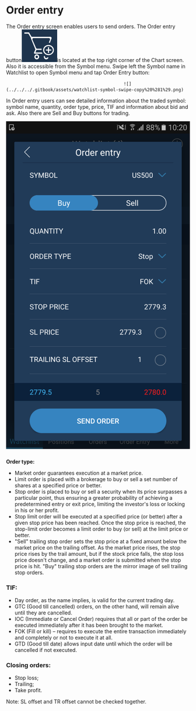 # Order entry

The Order entry screen enables users to send orders. The Order entry button![](../../../.gitbook/assets/oe-button-small%20%281%29.png)is located at the top right corner of the Chart screen. Also it is accessible from the Symbol menu. Swipe left the Symbol name in Watchlist to open Symbol menu and tap Order Entry button: 

                                                 ![](../../../.gitbook/assets/watchlist-symbol-swipe-copy%20%281%29.png) 


In Order entry users can see detailed information about the traded symbol: symbol name, quantity, order type, price, TIF and information about bid and ask. Also there are Sell and Buy buttons for trading.

![](../../../.gitbook/assets/order-entry.png)

### 
**Order type:**

* Market order guarantees execution at a market price.
* Limit order is placed with a brokerage to buy or sell a set number of shares at a specified price or better.
* Stop order is placed to buy or sell a security when its price surpasses a particular point, thus ensuring a greater probability of achieving a predetermined entry or exit price, limiting the investor's loss or locking in his or her profit.
* Stop limit order will be executed at a specified price \(or better\) after a given stop price has been reached. Once the stop price is reached, the stop-limit order becomes a limit order to buy \(or sell\) at the limit price or better.
* "Sell" trailing stop order sets the stop price at a fixed amount below the market price on the trailing offset. As the market price rises, the stop price rises by the trail amount, but if the stock price falls, the stop loss price doesn't change, and a market order is submitted when the stop price is hit. "Buy" trailing stop orders are the mirror image of sell trailing stop orders.

### **TIF:**

* Day order, as the name implies, is valid for the current trading day.
* GTC \(Good till cancelled\) orders, on the other hand, will remain alive until they are cancelled.
* IOC \(Immediate or Cancel Order\) requires that all or part of the order be executed immediately after it has been brought to the market.
* FOK \(Fill or kill\) – requires to execute the entire transaction immediately and completely or not to execute it at all.
* GTD \(Good till date\) allows input date until which the order will be cancelled if not executed.

### **Closing orders:**

* Stop loss;
* Trailing;
* Take profit.

Note: SL offset and TR offset cannot be checked together.

